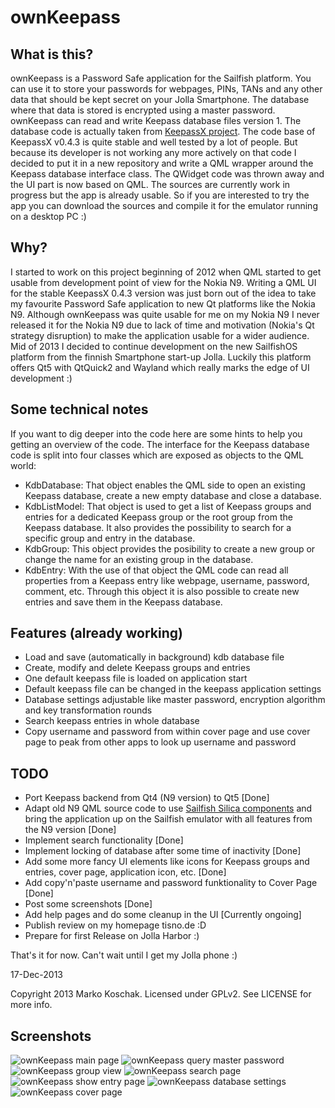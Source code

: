 ownKeepass
==========

What is this?
-------------

ownKeepass is a Password Safe application for the Sailfish platform. You can use it to store your passwords for webpages, PINs, TANs and any other data that should be kept secret on your Jolla Smartphone. The database where that data is stored is encrypted using a master password. ownKeepass can read and write Keepass database files version 1. The database code is actually taken from [KeepassX project][1]. The code base of KeepassX v0.4.3 is quite stable and well tested by a lot of people. But because its developer is not working any more actively on that code I decided to put it in a new repository and write a QML wrapper around the Keepass database interface class. The QWidget code was thrown away and the UI part is now based on QML. The sources are currently work in progress but the app is already usable. So if you are interested to try the app you can download the sources and compile it for the emulator running on a desktop PC :)

Why?
----

I started to work on this project beginning of 2012 when QML started to get usable from development point of view for the Nokia N9. Writing a QML UI for the stable KeepassX 0.4.3 version was just born out of the idea to take my favourite Password Safe application to new Qt platforms like the Nokia N9. Although ownKeepass was quite usable for me on my Nokia N9 I never released it for the Nokia N9 due to lack of time and motivation (Nokia's Qt strategy disruption) to make the application usable for a wider audience. Mid of 2013 I decided to continue development on the new SailfishOS platform from the finnish Smartphone start-up Jolla. Luckily this platform offers Qt5 with QtQuick2 and Wayland which really marks the edge of UI development :)

Some technical notes
--------------------

If you want to dig deeper into the code here are some hints to help you getting an overview of the code. The interface for the Keepass database code is split into four classes which are exposed as objects to the QML world:

*   KdbDatabase:
    That object enables the QML side to open an existing Keepass database, create a new empty database and close a database.
*   KdbListModel:
    That object is used to get a list of Keepass groups and entries for a dedicated Keepass group or the root group from the Keepass database. It also provides the possibility to search for a specific group and entry in the database.
*   KdbGroup:
    This object provides the posibility to create a new group or change the name for an existing group in the database.
*   KdbEntry:
    With the use of that object the QML code can read all properties from a Keepass entry like webpage, username, password, comment, etc. Through this object it is also possible to create new entries and save them in the Keepass database.

Features (already working)
--------------------------

*   Load and save (automatically in background) kdb database file
*   Create, modify and delete Keepass groups and entries
*   One default keepass file is loaded on application start
*   Default keepass file can be changed in the keepass application settings
*   Database settings adjustable like master password, encryption algorithm and key transformation rounds
*   Search keepass entries in whole database
*   Copy username and password from within cover page and use cover page to peak from other apps to look up username and password

TODO
----

*   Port Keepass backend from Qt4 (N9 version) to Qt5 [Done]
*   Adapt old N9 QML source code to use [Sailfish Silica components][2] and bring the application up on the Sailfish emulator with all features from the N9 version [Done]
*   Implement search functionality [Done]
*   Implement locking of database after some time of inactivity [Done]
*   Add some more fancy UI elements like icons for Keepass groups and entries, cover page, application icon, etc. [Done]
*   Add copy'n'paste username and password funktionality to Cover Page [Done]
*   Post some screenshots [Done]
*   Add help pages and do some cleanup in the UI [Currently ongoing]
*   Publish review on my homepage tisno.de :D
*   Prepare for first Release on Jolla Harbor :)

That's it for now. Can't wait until I get my Jolla phone :)

17-Dec-2013

Copyright 2013 Marko Koschak. Licensed under GPLv2. See LICENSE for more info.

[1]: http://www.keepassx.org                                           "KeepassX project homepage"
[2]: https://sailfishos.org/sailfish-silica/sailfish-silica-all.html   "QtQuick Components for Sailfish"

Screenshots
-----------

![ownKeepass main page](http://www.tisno.de/images/stories/myworld/ownkeepass/ownKeepass_MainPage.jpg)
![ownKeepass query master password](http://www.tisno.de/images/stories/myworld/ownkeepass/ownKeepass_QueryMasterPassword.jpg)
![ownKeepass group view](http://www.tisno.de/images/stories/myworld/ownkeepass/ownKeepass_GroupView.jpg)
![ownKeepass search page](http://www.tisno.de/images/stories/myworld/ownkeepass/ownKeepass_SearchPage.jpg)
![ownKeepass show entry page](http://www.tisno.de/images/stories/myworld/ownkeepass/ownKeepass_ShowEntryPage.jpg)
![ownKeepass database settings](http://www.tisno.de/images/stories/myworld/ownkeepass/ownKeepass_DatabaseSettings.jpg)
![ownKeepass cover page](https://www.tisno.de/images/stories/myworld/ownkeepass/ownKeepass_Cover.jpg)
